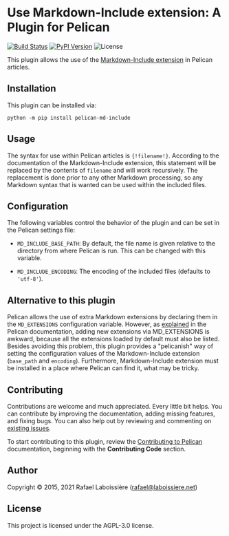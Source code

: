 Use Markdown-Include extension: A Plugin for Pelican
====================================================

[![Build Status](https://img.shields.io/github/workflow/status/pelican-plugins/md-include/build)](https://github.com/pelican-plugins/md-include/actions)
[![PyPI Version](https://img.shields.io/pypi/v/pelican-md-include)](https://pypi.org/project/pelican-md-include/)
![License](https://img.shields.io/pypi/l/pelican-md-include?color=blue)

This plugin allows the use of the [Markdown-Include extension][] in Pelican articles.

[Markdown-Include extension]: https://github.com/cmacmackin/markdown-include

Installation
------------

This plugin can be installed via:

    python -m pip install pelican-md-include

Usage
-----

The syntax for use within Pelican articles is `{!filename!}`. According to the documentation of the Markdown-Include extension, this statement will be replaced by the contents of `filename` and will work recursively. The replacement is done prior to any other Markdown processing, so any Markdown syntax that is wanted can be used within the included files.


Configuration
-------------

The following variables control the behavior of the plugin and can be set in the Pelican settings file:

- `MD_INCLUDE_BASE_PATH`: By default, the file name is given relative to the directory from where Pelican is run.  This can be changed with this variable.

- `MD_INCLUDE_ENCODING`: The encoding of the included files (defaults to `'utf-8'`).


Alternative to this plugin
--------------------------

Pelican allows the use of extra Markdown extensions by declaring them in the `MD_EXTENSIONS` configuration variable.  However, as [explained][] in the Pelican documentation, adding new extensions via MD_EXTENSIONS is awkward, because all the extensions loaded by default must also be listed.  Besides avoiding this problem, this plugin provides a "pelicanish" way of setting the configuration values of the Markdown-Include extension (`base_path` and `encoding`).  Furthermore, Markdown-Include extension must be installed in a place where Pelican can find it, what may be tricky.

[explained]: http://docs.getpelican.com/en/latest/settings.html

Contributing
------------

Contributions are welcome and much appreciated. Every little bit helps. You can contribute by improving the documentation, adding missing features, and fixing bugs. You can also help out by reviewing and commenting on [existing issues][].

To start contributing to this plugin, review the [Contributing to Pelican][] documentation, beginning with the **Contributing Code** section.

[existing issues]: https://github.com/pelican-plugins/md-include/issues
[Contributing to Pelican]: https://docs.getpelican.com/en/latest/contribute.html

Author
------

Copyright © 2015, 2021 Rafael Laboissière (<rafael@laboissiere.net>)

License
-------

This project is licensed under the AGPL-3.0 license.
